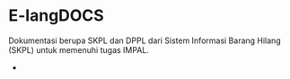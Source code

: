 # E-langDOCS
Dokumentasi berupa SKPL dan DPPL dari Sistem Informasi Barang Hilang (SKPL) untuk memenuhi tugas IMPAL.

-
